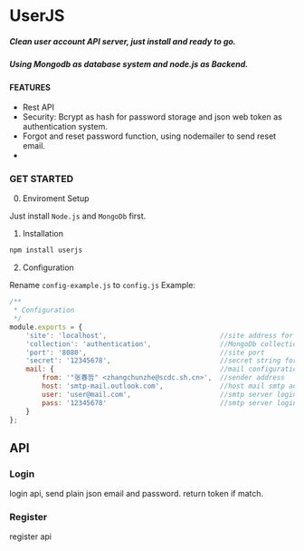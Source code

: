 # UserJS
##### Clean user account API server, just install and ready to go.
##### Using Mongodb as database system and node.js as Backend.

#### **FEATURES**
* Rest API
* Security: Bcrypt as hash for password storage and json web token as authentication system.
* Forgot and reset password function, using nodemailer to send reset email.
* 

### **GET STARTED**

0. Enviroment Setup

Just install `Node.js` and `MongoDb` first.

1. Installation

```bash
npm install userjs
```

2. Configuration

Rename `config-example.js` to `config.js`
Example:
```javascript
/**
 * Configuration
 */
module.exports = {
    'site': 'localhost',                            //site address for the mail system to generate reset link
    'collection': 'authentication',                 //MongoDb collection name for the data storage
    'port': '8080',                                 //site port
    'secret': '12345678',                           //secret string for jsonwebtoken generating token 
    mail: {                                         //mail configuration
        from: '"张春哲" <zhangchunzhe@scdc.sh.cn>',  //sender address  
        host: 'smtp-mail.outlook.com',              //host mail smtp address
        user: 'user@mail.com',                      //smtp server login username
        pass: '12345678'                            //smtp server login password
    }
};
```
## **API**

### Login
login api, send plain json email and password.
return token if match.

### Register
register api